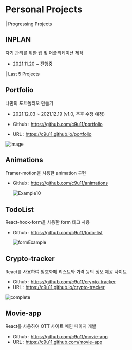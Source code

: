 # Personal Projects

| Progressing Projects

## INPLAN

자기 관리를 위한 웹 및 어플리케이션 제작
- 2021.11.20 ~ 진행중

| Last 5 Projects

## Portfolio 

나만의 포트폴리오 만들기

- 2021.12.03 ~ 2021.12.19 (v1.0, 추후 수정 예정)

- Github : https://github.com/c9u11/portfolio

- URL : https://c9u11.github.io/portfolio

![image](https://user-images.githubusercontent.com/29428714/146666943-c015884f-3282-40f5-805f-b5c42f1dc992.png)

## Animations

Framer-motion을 사용한 animation 구현

- Github : https://github.com/c9u11/animations

  ![Example10](https://user-images.githubusercontent.com/29428714/146602836-68538cba-d23f-4dc6-a23e-877be3474089.gif)

## TodoList

React-hook-form을 사용한 form 태그 사용

- Github : https://github.com/c9u11/todo-list

  ![formExample](https://user-images.githubusercontent.com/29428714/146021665-afbe0951-a2c1-44e9-a362-a8842d755a48.gif)

## Crypto-tracker

React를 사용하여 암호화폐 리스트와 가격 등의 정보 제공 사이트

- Github : https://github.com/c9u11/crypto-tracker
- URL : https://c9u11.github.io/crypto-tracker

![complete](https://user-images.githubusercontent.com/29428714/145825174-a4662338-36ca-435a-9fe7-7113be8b666f.gif)

## Movie-app

React를 사용하여 OTT 사이트 메인 페이지 개발

- Github : https://github.com/c9u11/movie-app
- URL : https://c9u11.github.com/movie-app
